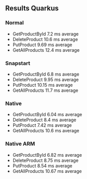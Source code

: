 ## Results Quarkus

### Normal
- GetProductById 7.2 ms average
- DeleteProduct 10.6 ms average
- PutProduct 9.69 ms average
- GetAllProducts 12.4 ms average

### Snapstart
- GetProductById 6.8 ms average
- DeleteProduct 9.95 ms average
- PutProduct 10.15 ms average
- GetAllProducts 11.7 ms average

### Native
- GetProductById 6.04 ms average
- DeleteProduct 8.4 ms average
- PutProduct 7.42 ms average
- GetAllProducts 10.6 ms average

### Native ARM
- GetProductById 6.82 ms average
- DeleteProduct 8.75 ms average
- PutProduct 8.54 ms average
- GetAllProducts 10.67 ms average